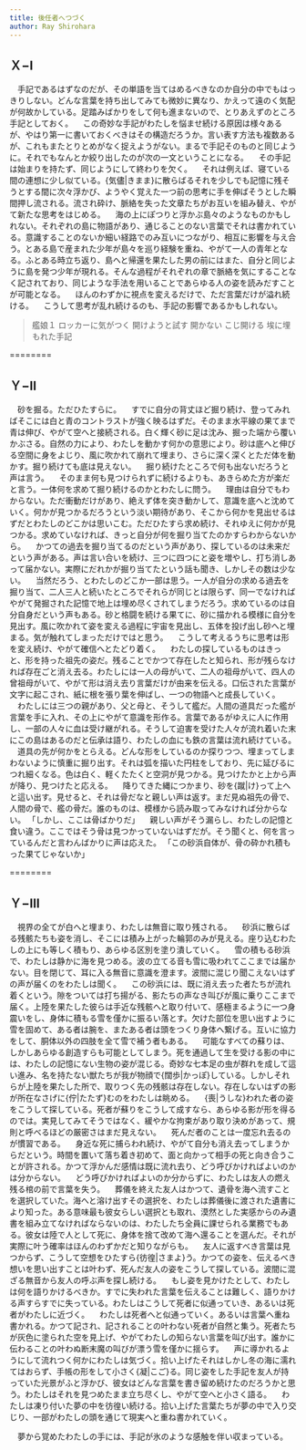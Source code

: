 ```yaml
---
title: 後任者へつづく
author: Ray Shirohara
---
```


## Ｘ−Ⅰ

　手記であるはずなのだが、その単語を当てはめるべきなのか自分の中でもはっきりしない。どんな言葉を持ち出してみても微妙に異なり、かえって遠のく気配が何故かしている。足踏みばかりをして何も進まないので、とりあえずのところ手記としておく。
　この奇妙な手記がわたしを悩ませ続ける原因は様々あるが、やはり第一に書いておくべきはその構造だろうか。言い表す方法も複数あるが、これもまたとりとめがなく捉えようがない。まるで手記そのものと同じように。それでもなんとか絞り出したのが次の一文ということになる。
　その手記は始まりを持たず、同じようにして終わりを欠く。
　それは例えば、寝ている間の連想に少し似ている。{気儘|きまま}に散らばるそれを少しでも記憶に残そうとする間に次々浮かび、ようやく覚えた一つ前の思考に手を伸ばそうとした瞬間押し流される。流され砕け、脈絡を失った文章たちがお互いを組み替え、やがて新たな思考をはじめる。
　海の上にぽつりと浮かぶ島々のようなものかもしれない。それぞれの島に物語があり、通じることのない言葉でそれは書かれている。意識することのないか細い経路でのみ互いにつながり、相互に影響を与え合う。とある島で産まれた少年が島々を巡り経験を重ね、やがて一人の青年となる。ふとある時立ち返り、島へと帰還を果たした男の前にはまた、自分と同じように島を発つ少年が現れる。そんな過程がそれぞれの章で脈絡を気にすることなく記されており、同じような手法を用いることであらゆる人の姿を読みだすことが可能となる。
　ほんのわずかに視点を変えるだけで、ただ言葉だけが溢れ続ける。
　こうして思考が乱れ続けるのも、手記の影響であるかもしれない。

> 艦娘１ ロッカーに気がつく
> 開けようと試す
> 開かない
> こじ開ける
> 埃に埋もれた手記

========

## Ｙ−Ⅱ

　砂を掘る。ただひたすらに。
　すでに自分の背丈ほど掘り続け、登ってみればそこには白と青のコントラストが強く映るはずだ。そのまま水平線の果てまで青は伸び、やがて空へと接続される。白く輝く砂に足は沈み、掘った端から覆いかぶさる。自然の力により、わたしを動かす何かの意思により。砂は底へと伸びる空間に身をよじり、風に吹かれて崩れて埋まり、さらに深く深くとただ体を動かす。掘り続けても底は見えない。
　掘り続けたところで何も出ないだろうと声は言う。
　そのまま何も見つけられずに続けるよりも、あきらめた方が楽だと言う。一体何を求めて掘り続けるのかとわたしに問う。
　理由は自分でもわからない。ただ衝動だけがあり、絶えず体を突き動かして、意識を底へと沈めていく。何かが見つかるだろうという淡い期待があり、そこから何かを見出せるはずだとわたしのどこかは思いこむ。ただひたすら求め続け、それゆえに何かが見つかる。求めていなければ、きっと自分が何を掘り当てたのかすらわからないから。
　かつての過去を掘り当てるのだという声があり、探しているのは未来だという声がある。声は言い合いを続け、三つに四つにと姿を増やし、打ち消しあって届かない。実際にだれかが掘り当てたという話も聞き、しかしその数は少ない。
　当然だろう、とわたしのどこか一部は思う。一人が自分の求める過去を掘り当て、二人三人と続いたところでそれらが同じとは限らず、同一でなければやがて発掘された記憶で地上は埋め尽くされてしまうだろう。求めているのは自分自身だという声もある。砂と格闘を続ける果てに、砂に描かれる模様に自分を見出す。風に吹かれて姿を変える過程に宇宙を見出し、五体を投げ出し砂へと埋まる。気が触れてしまっただけではと思う。
　こうして考えるうちに思考は形を変え続け、やがて確信へとたどり着く。
　わたしの探しているものはきっと、形を持った祖先の姿だ。残ることでかつて存在したと知られ、形が残らなければ存在ごと消え去る。わたしには一人の母がいて、二人の祖母がいて、四人の曾祖母がいて、やがて形は消え去り言葉だけが由来を伝える。口伝された言葉が文字に起こされ、紙に根を張り葉を伸ばし、一つの物語へと成長していく。
　わたしには三つの親があり、父と母と、そうして艦だ。人間の道具だった艦が言葉を手に入れ、その上にやがて意識を形作る。言葉であるがゆえに人に作用し、一部の人々に血は受け継がれる。そうして迫害を受けた人々が流れ着いた末にこの島はあるのだと伝承は語り、わたしの血にも鉄の言葉は流れ続けている。
　道具の先が何かをとらえる。どんな形をしているのか探りつつ、埋まってしまわないように慎重に掘り出す。それは弧を描いた円柱をしており、先に延びるにつれ細くなる。色は白く、軽くたたくと空洞が見つかる。見つけたかと上から声が降り、見つけたと応える。
　降りてきた縄につかまり、砂を{蹴|け}って上へと這い出す。見せると、それは骨だなと親しい声は返す。まだ見ぬ祖先の骨で、人間の骨で、艦の骨だ。誰のものは、模様から読み取ってみなければ分からない。
「しかし、ここは骨ばかりだ」
　親しい声がそう漏らし、わたしの記憶と食い違う。ここではそう骨は見つかっていないはずだが。そう聞くと、何を言っているんだと言わんばかりに声は応えた。
「この砂浜自体が、骨の砕かれ積もった果てじゃないか」

========

## Ｙ−Ⅲ

　視界の全てが白へと埋まり、わたしは無音に取り残される。
　砂浜に散らばる残骸たちも姿を消し、そこには積み上がった輪郭のみが見える。座り込むわたしの上にも等しく積もり、あらゆる区別を塗り潰していく。
　雪の積もる砂浜で、わたしは静かに海を見つめる。波の立てる音も雪に吸われてここまでは届かない。目を閉じて、耳に入る無音に意識を澄ます。波間に混じり聞こえないはずの声が届くのをわたしは聞く。
　この砂浜には、既に消え去った者たちが流れ着くという。隙をついては打ち揚がる、影たちの声なき叫びが風に乗りここまで届く。上陸を果たした彼らは手近な残骸へと取り付いて、感極まるように一つ身震いをし、身体に積もる雪を僅かに振るい落とす。欠けた部位を思い出すように雪を固めて、ある者は腕を、またある者は頭をつくり身体へ繋げる。互いに協力をして、胴体以外の四肢を全て雪で補う者もある。
　可能なすべての蘇りは、しかしあらゆる創造すらも可能としてしまう。死を通過して生を受ける影の中には、わたしの記憶にない生物の姿が混じる。奇妙な七本足の虫が群れを成して這い進み、名を持たない獣たちが我が物顔で{闊歩|かっぽ}している。しかしそれらが上陸を果たした所で、取りつく先の残骸は存在しない。存在しないはずの影が所在なさげに{佇|たたず}むのをわたしは眺める。
　{喪|うしな}われた者の姿をこうして探している。死者が蘇りをこうして成すなら、あらゆる影が形を得るのでは。実見してみてそうではなく、緩やかな拘束があり取り決めがあって、規則と呼べるほどの厳密さはまだ見えない。
　死んだ者のことは一度忘れ去るのが慣習である。
　身近な死に捕らわれ続け、やがて自分も消え去ってしまうからだという。時間を置いて落ち着き初めて、面と向かって相手の死と向き合うことが許される。かつて浮かんだ感情は既に流れ去り、どう呼びかければよいのかは分からない。
　どう呼びかければよいのか分からずに、わたしは友人の燃え残る棺の前で言葉を失う。
　葬儀を終えた友人はかつて、遺骨を海へ流すことを選択していた。海へと溶け出すその選択を、わたしは葬儀後に渡された遺書により知った。ある意味最も彼女らしい選択とも取れ、漠然とした実感からのみ遺書を組み立てなければならないのは、わたしたち全員に課せられる業務でもある。彼女は陸で人として死に、身体を捨て改めて海へ還ることを選んだ。それが実際に叶う確率はほんのわずかだと知りながらも。
　友人に返すべき言葉は見つからず、こうして空想をひたすら{彷徨|さまよ}う。かつての姿を、伝えるべき想いを思い出すことは叶わず、死んだ友人の姿をこうして探している。波間に混ざる無音から友人の呼ぶ声を探し続ける。
　もし姿を見かけたとして、わたしは何を語りかけるべきか。すでに失われた言葉を伝えることは難しく、語りかける声すらすでに失っている。わたしはこうして死者に似通っていき、あるいは死者がわたしに近づく。
　わたしは死者へと似通っていく。あるいは言葉へ重ね書かれる。かつて記され、記されることの叶わない死者が自然と集う。死者たちが灰色に塗られた空を見上げ、やがてわたしの知らない言葉を叫び出す。誰かに伝わることの叶わぬ断末魔の叫びが漂う雪を僅かに揺らす。
　声に導かれるようにして流れつく何かにわたしは気づく。拾い上げたそれはしかし冬の海に濡れてはおらず、手帳の形をして小さく{凝|こご}る。同じ姿をした手記を友人が持っていた光景がふと浮かび、彼女はどんな言葉を書き留め続けたのだろうかと思う。わたしはそれを見つめたまま立ち尽くし、やがて空へと小さく語る。
　わたしは凍り付いた夢の中を彷徨い続ける。拾い上げた言葉たちが夢の中で入り交じり、一部がわたしの頭を通じて現実へと重ね書かれていく。

　夢から覚めたわたしの手には、手記が氷のような感触を伴い収まっている。
